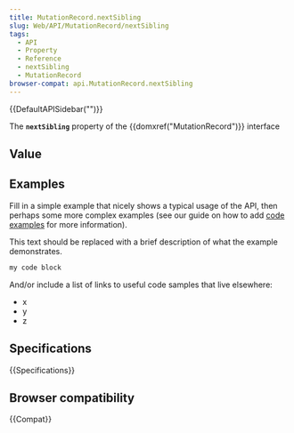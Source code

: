 ```yaml
---
title: MutationRecord.nextSibling
slug: Web/API/MutationRecord/nextSibling
tags:
  - API
  - Property
  - Reference
  - nextSibling
  - MutationRecord
browser-compat: api.MutationRecord.nextSibling
---
```

{{DefaultAPISidebar("")}}

The **`nextSibling`** property of the {{domxref("MutationRecord")}} interface 

## Value



## Examples

Fill in a simple example that nicely shows a typical usage of the API, then perhaps some more complex examples (see our guide on how to add [code examples](/en-US/docs/MDN/Contribute/Structures/Code_examples) for more information).

This text should be replaced with a brief description of what the example demonstrates.

```js
my code block
```

And/or include a list of links to useful code samples that live elsewhere:

*   x
*   y
*   z

## Specifications

{{Specifications}}

## Browser compatibility

{{Compat}}


